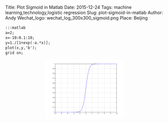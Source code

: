 Title: Plot Sigmoid in Matlab
Date: 2015-12-24
Tags: machine learning,technology,logistic regression
Slug: plot-sigmoid-in-matlab
Author: Andy
Wechat_logo: wechat_log_300x300_sigmoid.png
Place: Beijing

    :::matlab
    a=2;
    x=-10:0.1:10;
    y=1./[1+exp(-a.*x)];
    plot(x,y,'b');
    grid on;
<p align="center">
<img src="/static/images/sigmoid.svg" alt="sigmoid"  width="50%" />
</p>

